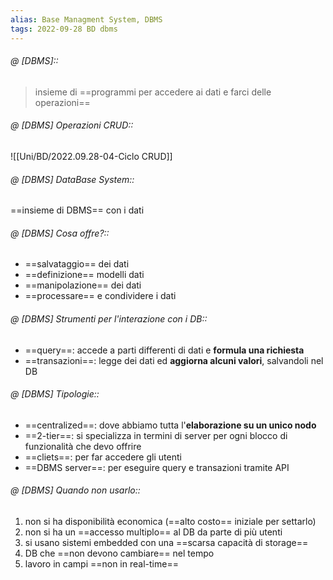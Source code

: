 ```yaml
---
alias: Base Managment System, DBMS 
tags: 2022-09-28 BD dbms
---
```


###### @ [DBMS]::
> insieme di ==programmi per accedere ai dati e farci delle operazioni==
<!--ID: 1670236971159-->


###### @ [DBMS] Operazioni CRUD::
![[Uni/BD/2022.09.28-04-Ciclo CRUD]]
<!--ID: 1670766972635-->


###### @ [DBMS] DataBase System::
 ==insieme di DBMS== con i dati
<!--ID: 1670236971164-->


###### @ [DBMS] Cosa offre?::
- ==salvataggio== dei dati
- ==definizione== modelli dati
- ==manipolazione== dei dati
- ==processare== e condividere i dati
<!--ID: 1670236971167-->


###### @ [DBMS] Strumenti per l'interazione con i DB::
- ==query==: accede a parti differenti di dati e **formula una richiesta**
- ==transazioni==: legge dei dati ed **aggiorna alcuni valori**, salvandoli nel DB
<!--ID: 1670236971170-->


###### @ [DBMS] Tipologie::
- ==centralized==: dove abbiamo tutta l'**elaborazione su un unico nodo**
- ==2-tier==: si specializza in termini di server per ogni blocco di funzionalità che devo offrire
- ==cliets==: per far accedere gli utenti
- ==DBMS server==: per eseguire query e transazioni tramite API
<!--ID: 1670236971175-->


###### @ [DBMS] Quando non usarlo::
1. non si ha disponibilità economica (==alto costo== iniziale per settarlo)  
2. non si ha un ==accesso multiplo== al DB da parte di più utenti  
3. si usano sistemi embedded con una ==scarsa capacità di storage==  
4. DB che ==non devono cambiare== nel tempo  
5. lavoro in campi ==non in real-time==
<!--ID: 1673192031204-->
